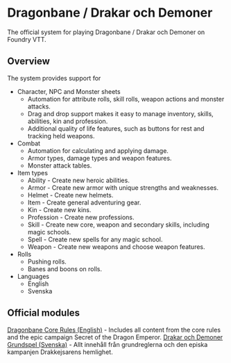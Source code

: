 # Dragonbane / Drakar och Demoner
The official system for playing Dragonbane / Drakar och Demoner on Foundry VTT.
 
	
## Overview
The system provides support for

- Character, NPC and Monster sheets
  - Automation for attribute rolls, skill rolls, weapon actions and monster attacks.
  - Drag and drop support makes it easy to manage inventory, skills, abilities, kin and profession.
  - Additional quality of life features, such as buttons for rest and tracking held weapons.
- Combat
  - Automation for calculating and applying damage.
  - Armor types, damage types and weapon features.
  - Monster attack tables.
- Item types
  - Ability - Create new heroic abilities.
  - Armor - Create new armor with unique strengths and weaknesses.
  - Helmet - Create new helmets.
  - Item - Create general adventuring gear.
  - Kin - Create new kins.
  - Profession - Create new professions.
  - Skill - Create new core, weapon and secondary skills, including magic schools.
  - Spell - Create new spells for any magic school.
  - Weapon - Create new weapons and choose weapon features.
- Rolls
  - Pushing rolls.
  - Banes and boons on rolls.
- Languages
  - English
  - Svenska

## Official modules
[Dragonbane Core Rules (English)](https://foundryvtt.com/packages/dragonbane-coreset) - Includes all content from the core rules and the epic campaign Secret of the Dragon Emperor.
[Drakar och Demoner Grundspel (Svenska)](https://foundryvtt.com/packages/dragonbane-grundspel) - Allt innehåll från grundreglerna och den episka kampanjen  Drakkejsarens hemlighet.
